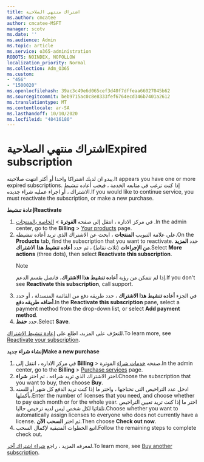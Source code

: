 ```yaml
---
title: اشتراك منتهي الصلاحية
ms.author: cmcatee
author: cmcatee-MSFT
manager: scotv
ms.date: ''
ms.audience: Admin
ms.topic: article
ms.service: o365-administration
ROBOTS: NOINDEX, NOFOLLOW
localization_priority: Normal
ms.collection: Adm_O365
ms.custom:
- "456"
- "1500020"
ms.openlocfilehash: 39ac3c49e6d065cef3d40f7dffeaa66027045b62
ms.sourcegitcommit: beb9715ac0c8e8333fef6764ecd346b7401a2612
ms.translationtype: MT
ms.contentlocale: ar-SA
ms.lasthandoff: 10/10/2020
ms.locfileid: "48416180"
---
```

# <a name="expired-subscription"></a><span data-ttu-id="48c53-102">اشتراك منتهي الصلاحية</span><span class="sxs-lookup"><span data-stu-id="48c53-102">Expired subscription</span></span>

<span data-ttu-id="48c53-103">يبدو ان لديك اشتراكا واحدا أو أكثر انتهت صلاحيته.</span><span class="sxs-lookup"><span data-stu-id="48c53-103">It appears you have one or more expired subscriptions.</span></span> <span data-ttu-id="48c53-104">إذا كنت ترغب في متابعه الخدمة ، فيجب أعاده تنشيط الاشتراك ، أو اجراء عمليه شراء جديده.</span><span class="sxs-lookup"><span data-stu-id="48c53-104">If you would like to continue service, you must reactivate the subscription, or make a new purchase.</span></span>
  
<span data-ttu-id="48c53-105">**إعادة تنشيط**</span><span class="sxs-lookup"><span data-stu-id="48c53-105">**Reactivate**</span></span>
  
1. <span data-ttu-id="48c53-106">في مركز الاداره ، انتقل إلى صفحه **الفوترة** \> [الخاصة بالمنتجات](https://go.microsoft.com/fwlink/p/?linkid=842054) .</span><span class="sxs-lookup"><span data-stu-id="48c53-106">In the admin center, go to the **Billing** \> [Your products](https://go.microsoft.com/fwlink/p/?linkid=842054) page.</span></span>
2. <span data-ttu-id="48c53-107">علي علامة التبويب **المنتجات** ، ابحث عن الاشتراك الذي تريد أعاده تنشيطه.</span><span class="sxs-lookup"><span data-stu-id="48c53-107">On the **Products** tab, find the subscription that you want to reactivate.</span></span> <span data-ttu-id="48c53-108">حدد **المزيد من الإجراءات** (ثلاث نقاط) ، ثم حدد **أعاده تنشيط هذا الاشتراك**.</span><span class="sxs-lookup"><span data-stu-id="48c53-108">Select **More actions** (three dots), then select **Reactivate this subscription**.</span></span>
    > [!NOTE]
    > <span data-ttu-id="48c53-109">إذا لم تتمكن من رؤية **أعاده تنشيط هذا الاشتراك**، فاتصل بقسم الدعم.</span><span class="sxs-lookup"><span data-stu-id="48c53-109">If you don't see **Reactivate this subscription**, call support.</span></span>
3. <span data-ttu-id="48c53-110">في الجزء **أعاده تنشيط هذا الاشتراك** ، حدد طريقه دفع من القائمة المنسدلة ، أو حدد **أضافه طريقه دفع**.</span><span class="sxs-lookup"><span data-stu-id="48c53-110">In the **Reactivate this subscription** pane, select a payment method from the drop-down list, or select **Add payment method**.</span></span>
4. <span data-ttu-id="48c53-111">حدد **حفظ**.</span><span class="sxs-lookup"><span data-stu-id="48c53-111">Select **Save**.</span></span>

<span data-ttu-id="48c53-112">للتعرّف على المزيد، اطلع على [إعادة تنشيط الاشتراك](https://docs.microsoft.com/microsoft-365/commerce/subscriptions/reactivate-your-subscription).</span><span class="sxs-lookup"><span data-stu-id="48c53-112">To learn more, see [Reactivate your subscription](https://docs.microsoft.com/microsoft-365/commerce/subscriptions/reactivate-your-subscription).</span></span>

<span data-ttu-id="48c53-113">**إنشاء شراء جديد**</span><span class="sxs-lookup"><span data-stu-id="48c53-113">**Make a new purchase**</span></span>
  
1. <span data-ttu-id="48c53-114">في مركز الاداره ، انتقل إلى **Billing** \> صفحه [خدمات شراء](https://go.microsoft.com/fwlink/p/?linkid=868433) الفوترة.</span><span class="sxs-lookup"><span data-stu-id="48c53-114">In the admin center, go to the **Billing** \> [Purchase services](https://go.microsoft.com/fwlink/p/?linkid=868433) page.</span></span>
2. <span data-ttu-id="48c53-115">اختر الاشتراك الذي تريد شراءه ، ثم اختر **شراء**.</span><span class="sxs-lookup"><span data-stu-id="48c53-115">Choose the subscription that you want to buy, then choose **Buy**.</span></span>
3. <span data-ttu-id="48c53-116">ادخل عدد التراخيص التي تحتاجها ، واختر ما إذا كنت تريد الدفع كل شهر أو للسنه بأكملها.</span><span class="sxs-lookup"><span data-stu-id="48c53-116">Enter the number of licenses that you need, and choose whether to pay each month or for the whole year.</span></span> <span data-ttu-id="48c53-117">اختر ما إذا كنت تريد تعيين التراخيص تلقائيا لكل شخص ليس لديه ترخيص حاليا.</span><span class="sxs-lookup"><span data-stu-id="48c53-117">Choose whether you want to automatically assign licenses to everyone who does not currently have a license.</span></span> <span data-ttu-id="48c53-118">ثم اختر **السحب الآن**.</span><span class="sxs-lookup"><span data-stu-id="48c53-118">Then choose **Check out now**.</span></span>
4. <span data-ttu-id="48c53-119">اتبع الخطوات المتبقية لإكمال السحب.</span><span class="sxs-lookup"><span data-stu-id="48c53-119">Follow the remaining steps to complete check out.</span></span>

<span data-ttu-id="48c53-120">لمعرفه المزيد ، راجع [شراء اشتراك آخر](https://docs.microsoft.com/microsoft-365/commerce/buy-another-subscription).</span><span class="sxs-lookup"><span data-stu-id="48c53-120">To learn more, see [Buy another subscription](https://docs.microsoft.com/microsoft-365/commerce/buy-another-subscription).</span></span>